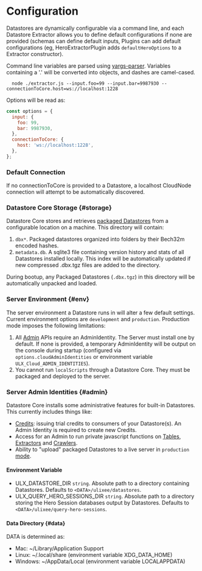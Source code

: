# Configuration

Datastores are dynamically configurable via a command line, and each Datastore Extractor allows you to define default configurations if none are provided (schemas can define default inputs, Plugins can add default configurations (eg, HeroExtractorPlugin adds `defaultHeroOptions` to a Extractor constructor).

Command line variables are parsed using [yargs-parser](https://github.com/yargs/yargs-parser). Variables containing a '.' will be converted into objects, and dashes are camel-cased.

```shell
  node ./extractor.js --input.foo=99 --input.bar=9987930 --connectionToCore.host=ws://localhost:1228
```

Options will be read as:

```js
const options = {
  input: {
    foo: 99,
    bar: 9987930,
  },
  connectionToCore: {
    host: 'ws://localhost:1228',
  },
};
```

### Default Connection

If no connectionToCore is provided to a Datastore, a localhost CloudNode connection will attempt to be automatically discovered.

### Datastore Core Storage {#storage}

Datastore Core stores and retrieves [packaged Datastores](./deployment) from a configurable location on a machine. This directory will contain:

1. `dbx*`. Packaged datastores organized into folders by their Bech32m encoded hashes.
2. `metadata.db`. A sqlite3 file containing version history and stats of all Datastores installed locally. This index will be automatically updated if new compressed .dbx.tgz files are added to the directory.

During bootup, any Packaged Datastores (`.dbx.tgz`) in this directory will be automatically unpacked and loaded.

### Server Environment {#env}

The server environment a Datastore runs in will alter a few default settings. Current environment options are `development` and `production`. Production mode imposes the following limitations:

1. All [Admin](#admin) APIs require an AdminIdentity. The Server must install one by default. If none is provided, a temporary AdminIdentity will be output on the console during startup (configured via `options.cloudAdminIdentities` or environment variable `ULX_Cloud_ADMIN_IDENTITIES`).
2. You cannot run `localScripts` through a Datastore Core. They must be packaged and deployed to the server.

### Server Admin Identities {#admin}

Datastore Core installs some administrative features for built-in Datastores. This currently includes things like:

- [Credits](../advanced/credits.md): issuing trial credits to consumers of your Datastore(s). An Admin Identity is required to create new Credits.
- Access for an Admin to run private javascript functions on [Tables](../basics/table.md), [Extractors](../basics/extractor.md) and [Crawlers](../basics/crawler.md).
- Ability to "upload" packaged Datastores to a live server in `production` [mode](#env).

#### Environment Variable

- ULX_DATASTORE_DIR `string`. Absolute path to a directory containing Datastores. Defaults to `<DATA>/ulixee/datastores`.
- ULX_QUERY_HERO_SESSIONS_DIR `string`. Absolute path to a directory storing the Hero Session databases output by Datastores. Defaults to `<DATA>/ulixee/query-hero-sessions`.


#### Data Directory {#data}

DATA is determined as:

- Mac: ~/Library/Application Support
- Linux: ~/.local/share (environment variable XDG_DATA_HOME)
- Windows: ~/AppData/Local (environment variable LOCALAPPDATA)
